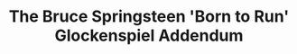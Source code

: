 ---
ee_id_thing: '31'
site: '1'
type: '2'
inv_num: 2006-003
add_credit:
url: 2006-003-the-bruce-springsteen-born-to-run-glockenspiel-addendum
title: 'The Bruce Springsteen ''Born to Run'' Glockenspiel Addendum '
year: '2006'
display_year: '2006'
medium: 12" LP. Edition of 300.
dims:
pitch: "​LP featuring a Glockenspiel addendum to Springsteen’s Born To Run record."
ps:
live_url:
youtube:
related_code:
imgs: born-to-run-2006-003-full-database-ih.jpg
subheading: "(LP)"
download:
commission:
related:
layout: things-i-made
---